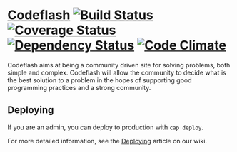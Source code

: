 # [Codeflash](http://codeflash.thewcubed.com) [![Build Status](https://secure.travis-ci.org/codeflash/codeflash.png?branch=master)](http://travis-ci.org/codeflash/codeflash) [![Coverage Status](https://coveralls.io/repos/codeflash/codeflash/badge.png?branch=master)](https://coveralls.io/r/codeflash/codeflash) [![Dependency Status](https://gemnasium.com/codeflash/codeflash.png)](https://gemnasium.com/codeflash/codeflash) [![Code Climate](https://codeclimate.com/github/codeflash/codeflash.png)](https://codeclimate.com/github/codeflash/codeflash)

Codeflash aims at being a community driven site for solving problems, both
simple and complex. Codeflash will allow the community to decide what is the
best solution to a problem in the hopes of supporting good programming practices
and a strong community.

## Deploying
If you are an admin, you can deploy to production with `cap deploy`.

For more detailed information, see the [Deploying](https://github.com/codeflash/codeflash/wiki/Deploying) article on our wiki.
